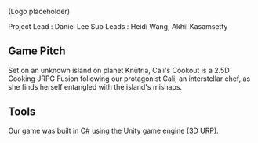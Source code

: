 (Logo placeholder)

Project Lead : Daniel Lee
Sub Leads : Heidi Wang, Akhil Kasamsetty

## Game Pitch

Set on an unknown island on planet Knūtria, Cali's Cookout is a 2.5D Cooking JRPG Fusion following our protagonist Cali, an interstellar chef, as she finds herself entangled with the island's mishaps.  

## Tools 

Our game was built in C# using the Unity game engine (3D URP).

